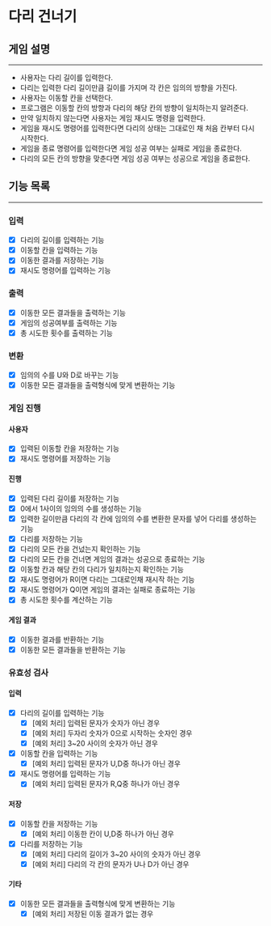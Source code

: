 # 다리 건너기

## 게임 설명

---

* 사용자는 다리 길이를 입력한다.
* 다리는 입력한 다리 길이만큼 길이를 가지며 각 칸은 임의의 방향을 가진다.
* 사용자는 이동할 칸을 선택한다.
* 프로그램은 이동할 칸의 방향과 다리의 해당 칸의 방향이 일치하는지 알려준다.
* 만약 일치하지 않는다면 사용자는 게임 재시도 명령을 입력한다.
* 게임을 재시도 명령어를 입력한다면 다리의 상태는 그대로인 채 처음 칸부터 다시 시작한다.
* 게임을 종료 명령어를 입력한다면 게임 성공 여부는 실패로 게임을 종료한다.
* 다리의 모든 칸의 방향을 맞춘다면 게임 성공 여부는 성공으로 게임을 종료한다.

## 기능 목록

---

### 입력

- [x] 다리의 길이를 입력하는 기능
- [x] 이동할 칸을 입력하는 기능
- [x] 이동한 결과를 저장하는 기능
- [x] 재시도 명령어를 입력하는 기능

### 출력

- [x] 이동한 모든 결과들을 출력하는 기능
- [x] 게임의 성공여부를 출력하는 기능
- [x] 총 시도한 횟수를 출력하는 기능

### 변환

- [x] 임의의 수를 U와 D로 바꾸는 기능
- [x] 이동한 모든 결과들을 출력형식에 맞게 변환하는 기능

### 게임 진행

#### 사용자

- [x] 입력된 이동할 칸을 저장하는 기능
- [x] 재시도 명령어를 저장하는 기능

#### 진행

- [x] 입력된 다리 길이를 저장하는 기능
- [x] 0에서 1사이의 임의의 수를 생성하는 기능
- [x] 입력한 길이만큼 다리의 각 칸에 임의의 수를 변환한 문자를 넣어 다리를 생성하는 기능
- [x] 다리를 저장하는 기능
- [x] 다리의 모든 칸을 건넜는지 확인하는 기능
- [x] 다리의 모든 칸을 건너면 게임의 결과는 성공으로 종료하는 기능
- [x] 이동할 칸과 해당 칸의 다리가 일치하는지 확인하는 기능
- [x] 재시도 명령어가 R이면 다리는 그대로인채 재시작 하는 기능
- [x] 재시도 명령어가 Q이면 게임의 결과는 실패로 종료하는 기능
- [x] 총 시도한 횟수를 계산하는 기능

#### 게임 결과

- [x] 이동한 결과를 반환하는 기능
- [x] 이동한 모든 결과들을 반환하는 기능

### 유효성 검사

#### 입력

- [x] 다리의 길이를 입력하는 기능
    - [x] [예외 처리] 입력된 문자가 숫자가 아닌 경우
    - [x] [예외 처리] 두자리 숫자가 0으로 시작하는 숫자인 경우
    - [x] [예외 처리] 3~20 사이의 숫자가 아닌 경우
- [x] 이동할 칸을 입력하는 기능
    - [x] [예외 처리] 입력된 문자가 U,D중 하나가 아닌 경우
- [x] 재시도 명령어를 입력하는 기능
    - [x] [예외 처리] 입력된 문자가 R,Q중 하나가 아닌 경우

#### 저장

- [x] 이동할 칸을 저장하는 기능
    - [x] [예외 처리] 이동한 칸이 U,D중 하나가 아닌 경우
- [x] 다리를 저장하는 기능
    - [x] [예외 처리] 다리의 길이가 3~20 사이의 숫자가 아닌 경우
    - [x] [예외 처리] 다리의 각 칸의 문자가 U나 D가 아닌 경우

#### 기타

- [x] 이동한 모든 결과들을 출력형식에 맞게 변환하는 기능
    - [x] [예외 처리] 저장된 이동 결과가 없는 경우
